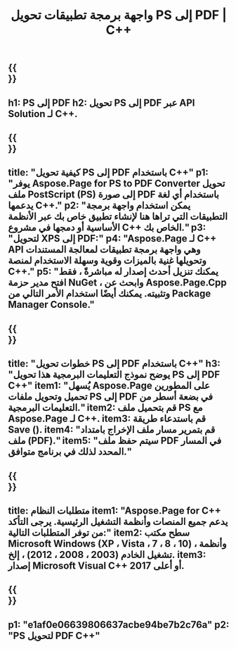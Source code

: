 ﻿---
translation: true
template: /_templates/_conversion-child-cpp.md
title: واجهة برمجة تطبيقات تحويل PS إلى PDF | C++
url: /cpp/conversion/ps-to-pdf/
description: PS لتحويل PDF المقدم من Aspose.Page لحل C++ API. يعمل في بيئة تشغيل C++ لأنظمة التشغيل Windows 32 بت و Windows 64 بت و Linux 64 بت.
informat: PS
outformat: PDF
otherformats: XPS EPS
---

{{<section banner>}}
---
h1: PS إلى PDF
h2: تحويل PS إلى PDF عبر API Solution لـ C++.
---

{{<section overview>}}
---
title: "كيفية تحويل PS إلى PDF باستخدام C++"
p1: "يوفر Aspose.Page for PS to PDF Converter تحويل ملف PostScript (PS) إلى صورة PDF باستخدام أي لغة يدعمها C++."
p2: "يمكن استخدام واجهة برمجة التطبيقات التي تراها هنا لإنشاء تطبيق خاص بك عبر الأنظمة الأساسية أو دمجها في مشروع C++ الخاص بك."
p3: "لتحويل XPS إلى PDF:"
p4: "Aspose.Page لـ C++ API وهي واجهة برمجة تطبيقات لمعالجة المستندات وتحويلها غنية بالميزات وقوية وسهلة الاستخدام لمنصة C++."
p5: "يمكنك تنزيل أحدث إصدار له مباشرةً ، فقط افتح مدير حزمة NuGet ، وابحث عن Aspose.Page.Cpp وتثبيته. يمكنك أيضًا استخدام الأمر التالي من Package Manager Console."
---

{{<section feature1>}}
---
title: "خطوات تحويل PS إلى PDF باستخدام C++"
h3: "يوضح نموذج التعليمات البرمجية هذا تحويل PS إلى PDF C++"
item1: "يُسهل Aspose.Page على المطورين تحميل وتحويل ملفات PS إلى PDF في بضعة أسطر من التعليمات البرمجية."
item2: قم بتحميل ملف PS مع Aspose.Page لـ C++.
item3: قم باستدعاء طريقة Save ().
item4: "قم بتمرير مسار ملف الإخراج بامتداد ملف (PDF)."
item5: "سيتم حفظ ملف PDF في المسار المحدد لذلك في برنامج متوافق."
---

{{<section feature2>}}
---
title: متطلبات النظام
item1: "Aspose.Page for C++ يدعم جميع المنصات وأنظمة التشغيل الرئيسية. يرجى التأكد من توفر المتطلبات التالية:"
item2: سطح مكتب Microsoft Windows (XP ، Vista ، 7 ، 8 ، 10) ، وأنظمة تشغيل الخادم (2003 ، 2008 ، 2012) ، إلخ.
item3: إصدار Microsoft Visual C++ 2017 أو أعلى.
---

{{<section gist>}}
---
p1: "e1af0e06639806637acbe94be7b2c76a"
p2: "PS لتحويل PDF C++"
---
